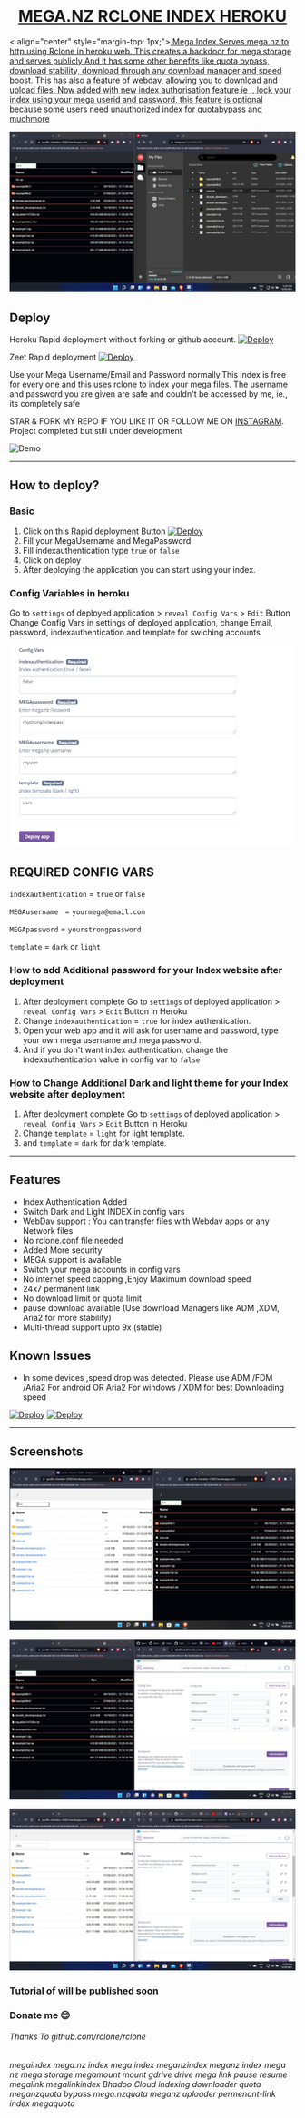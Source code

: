 <h1 align="center" style="margin-top: 0px;"><ins> MEGA.NZ RCLONE INDEX HEROKU </ins></h1>
< align="center" style="margin-top: 1px;"><ins> Mega Index Serves mega.nz to http using Rclone in heroku web. This creates a backdoor for mega storage and serves publicly And it has some other benefits like quota bypass, download stability, download through any download manager and speed boost.
This has also a feature of webdav, allowing you to download and upload files. Now added with new index authorisation feature ie ., lock your index using your mega userid and password, this feature is optional because some users need unauthorized index for quotabypass and muchmore </ins>

![Demo](.example_img/mega-index-compare.png)

## Deploy

Heroku Rapid deployment without forking or github account. [![Deploy](https://www.herokucdn.com/deploy/button.svg)](https://github.com/developeranaz/Mega.nz-Rclone-Index-Heroku/tree/developeranaz-patch-1)


Zeet Rapid deployment [![Deploy](https://deploy.zeet.co/Mega.nz-Rclone-Index-Heroku.svg)](https://deploy.zeet.co/?url=https://github.com/developeranaz/Mega.nz-Rclone-Index-Heroku)

Use your  Mega Username/Email and Password normally.This index is free for every one and this uses rclone to index your mega files. The username and password you are given are safe and couldn't be accessed by me, ie., its completely safe  

STAR & FORK MY REPO IF YOU LIKE IT OR FOLLOW ME ON [INSTAGRAM](https://www.instagram.com/t_h_e_anas).
Project completed but still under development

![Demo](https://raw.githubusercontent.com/developeranaz/Mega.nz-Rclone-Index-Heroku/main/.example_images/deployedV.PNG)

------------


## How to deploy?
### Basic
1. Click on this Rapid deployment Button [![Deploy](https://www.herokucdn.com/deploy/button.svg)](https://heroku.com/deploy?template=https://github.com/developeranaz/Mega.nz-Rclone-Index-Heroku)
2. Fill your MegaUsername and MegaPassword
3. Fill indexauthentication type ``` true ``` or ``` false ```
4. Click on deploy
5. After deploying the application you can start using your index.

### Config Variables in heroku

Go to `settings` of deployed application > `reveal Config Vars` > `Edit` Button
Change Config Vars in settings of deployed application, change Email, password, indexauthentication and template for swiching accounts

![configvar](.example_img/configvar.png)

## REQUIRED CONFIG VARS

`indexauthentication` = `true` or `false`

`MEGAusername ` = `yourmega@email.com`

`MEGApassword` = `yourstrongpassword`

`template` = `dark` or `light`



### How to add Additional password for your Index website after deployment
1. After deployment complete Go to `settings` of deployed application > `reveal Config Vars` > `Edit` Button in Heroku
2. Change `indexauthentication` = `true` for index authentication.
3. Open your web app and it will ask for username and password, type your own mega username and mega password.
4. And if you don't want index authentication, change the indexauthentication value in config var to `false`

### How to Change Additional Dark and light theme for your Index website after deployment
1. After deployment complete Go to `settings` of deployed application > `reveal Config Vars` > `Edit` Button in Heroku
2. Change `template` = `light` for light template.
3. and `template` = `dark` for dark template.


-----------
## Features
* Index Authentication Added
* Switch Dark and Light INDEX in config vars 
* WebDav support : You can transfer files with Webdav apps or any Network files
* No rclone.conf file needed
* Added More security
* MEGA support is available
* Switch your mega accounts in config vars
* No internet speed capping ,Enjoy Maximum download speed
* 24x7 permanent link
* No download limit or quota limit
* pause download available (Use download Managers like ADM ,XDM, Aria2 for more stability)
* Multi-thread support upto 9x (stable)

## Known Issues
* In some devices ,speed drop was detected. Please use  ADM /FDM /Aria2 For android OR Aria2 For windows / XDM for best Downloading speed


[![Deploy](https://www.herokucdn.com/deploy/button.svg)](https://heroku.com/deploy?template=https://github.com/developeranaz/Mega.nz-Rclone-Index-Heroku)
[![Deploy](https://deploy.zeet.co/Mega.nz-Rclone-Index-Heroku.svg)](https://deploy.zeet.co/?url=https://github.com/developeranaz/Mega.nz-Rclone-Index-Heroku)

---
## Screenshots

![Demo](.example_img/dark-light-compare.png)

![Demo](.example_img/dark-confvar-blurred.jpg)

![Demo](.example_img/light-confvar-blurred.jpg)

### Tutorial of will be published soon

### Donate me 😊

###### Thanks To github.com/rclone/rclone

###### megaindex mega.nz index mega index meganzindex meganz index mega nz mega storage megamount mount gdrive drive mega link pause resume megalink megalinkindex Bhadoo Cloud indexing downloader quota meganzquota bypass mega.nzquata meganz uploader permenant-link index megaquota
